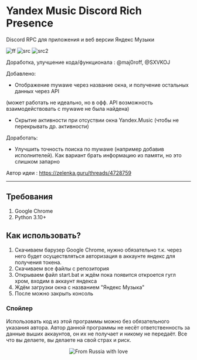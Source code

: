 # **Yandex Music Discord Rich Presence**
Discord RPC для приложения и веб версии Яндекс Музыки

![ff](https://img.shields.io/badge/price-FREE-green)
![src](https://img.shields.io/badge/source%20code-open-red)
![src2](https://img.shields.io/badge/language-python-blue)

Доработка, улучшение кода/функционала : @maj0roff, @SXVKOJ

Добавлено:
* Отображение mywawe через название окна, и получение остальных данных через API

(может работать не идеально, но в офф. API возможность взаимодействовать
с mywawe не была найдена)

* Скрытие активности при отсуствии окна Yandex.Music (чтобы не перекрывать др. активности)

Доработать:
* Улучшить точность поиска по mywawe (например добавив исполнителей). Как вариант брать информацию из памяти, но это слишком запарно

Автор идеи : https://zelenka.guru/threads/4728759

------------
## Требования
1. Google Chrome
2. Python 3.10+

## Как использовать?
1. Скачиваем барузер Google Chrome, нужно обязательно т.к. через него будет осуществляться авторизация в аккаунте яндекс для получения токена.
2. Скачиваем все файлы с репозитория
3. Открываем файл start.bat и ждём пока появится откроется гугл хром, входим в аккаунт яндекса
4. Ждём загрузки окна с названием "Яндекс Музыка"
5. После можно закрыть консоль

### Спойлер
Использовать код из этой программы можно без обязательного указания автора.
Автор данной программы не несёт ответственность за данные выших аккаунтов, он их не получает и никому не передаёт.
Все что вы делаете, вы делаете на свой страх и риск.

<p align="center">
  <img src="https://user-images.githubusercontent.com/54349566/216373501-df9b5a3a-7670-4cec-95b6-ea25876d310d.png" alt="From Russia with love"/>
</p>


